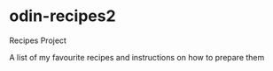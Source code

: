 # odin-recipes2
Recipes Project 

A list of my favourite recipes and instructions on how to prepare them